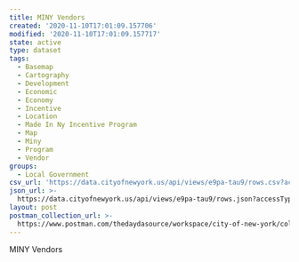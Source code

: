 ```yaml
---
title: MINY Vendors
created: '2020-11-10T17:01:09.157706'
modified: '2020-11-10T17:01:09.157717'
state: active
type: dataset
tags:
  - Basemap
  - Cartography
  - Development
  - Economic
  - Economy
  - Incentive
  - Location
  - Made In Ny Incentive Program
  - Map
  - Miny
  - Program
  - Vendor
groups:
  - Local Government
csv_url: 'https://data.cityofnewyork.us/api/views/e9pa-tau9/rows.csv?accessType=DOWNLOAD'
json_url: >-
  https://data.cityofnewyork.us/api/views/e9pa-tau9/rows.json?accessType=DOWNLOAD
layout: post
postman_collection_url: >-
  https://www.postman.com/thedaydasource/workspace/city-of-new-york/collection/15909983-2556976b-a87a-446e-bf4f-b5a1a5f1fe16
---
```

MINY Vendors
